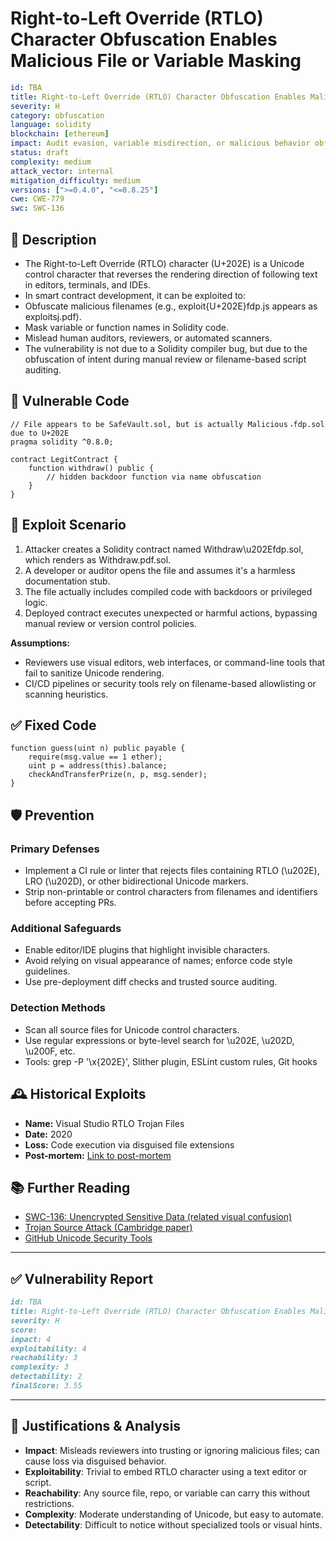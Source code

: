 # Right-to-Left Override (RTLO) Character Obfuscation Enables Malicious File or Variable Masking

```YAML
id: TBA
title: Right-to-Left Override (RTLO) Character Obfuscation Enables Malicious File or Variable Masking
severity: H
category: obfuscation
language: solidity
blockchain: [ethereum]
impact: Audit evasion, variable misdirection, or malicious behavior obfuscation
status: draft
complexity: medium
attack_vector: internal
mitigation_difficulty: medium
versions: [">=0.4.0", "<=0.8.25"]
cwe: CWE-779
swc: SWC-136
```

## 📝 Description

- The Right-to-Left Override (RTLO) character (U+202E) is a Unicode control character that reverses the rendering direction of following text in editors, terminals, and IDEs. 
- In smart contract development, it can be exploited to:
- Obfuscate malicious filenames (e.g., exploit{U+202E}fdp.js appears as exploitsj.pdf).
- Mask variable or function names in Solidity code.
- Mislead human auditors, reviewers, or automated scanners.
- The vulnerability is not due to a Solidity compiler bug, but due to the obfuscation of intent during manual review or filename-based script auditing.

## 🚨 Vulnerable Code

```solidity
// File appears to be SafeVault.sol, but is actually Malicious⠠fdp.sol due to U+202E
pragma solidity ^0.8.0;

contract LegitContract {
    function withdraw() public {
        // hidden backdoor function via name obfuscation
    }
}
```

## 🧪 Exploit Scenario

1. Attacker creates a Solidity contract named Withdraw\u202Efdp.sol, which renders as Withdraw.pdf.sol.
2. A developer or auditor opens the file and assumes it's a harmless documentation stub.
3. The file actually includes compiled code with backdoors or privileged logic.
4. Deployed contract executes unexpected or harmful actions, bypassing manual review or version control policies.

**Assumptions:**

- Reviewers use visual editors, web interfaces, or command-line tools that fail to sanitize Unicode rendering.
- CI/CD pipelines or security tools rely on filename-based allowlisting or scanning heuristics.

## ✅ Fixed Code

```solidity
function guess(uint n) public payable {
    require(msg.value == 1 ether);
    uint p = address(this).balance;
    checkAndTransferPrize(n, p, msg.sender);
}
```

## 🛡️ Prevention

### Primary Defenses

- Implement a CI rule or linter that rejects files containing RTLO (\u202E), LRO (\u202D), or other bidirectional Unicode markers.
- Strip non-printable or control characters from filenames and identifiers before accepting PRs.

### Additional Safeguards

- Enable editor/IDE plugins that highlight invisible characters.
- Avoid relying on visual appearance of names; enforce code style guidelines.
- Use pre-deployment diff checks and trusted source auditing.

### Detection Methods

- Scan all source files for Unicode control characters.
- Use regular expressions or byte-level search for \u202E, \u202D, \u200F, etc.
- Tools: grep -P '\x{202E}', Slither plugin, ESLint custom rules, Git hooks

## 🕰️ Historical Exploits

- **Name:** Visual Studio RTLO Trojan Files 
- **Date:** 2020 
- **Loss:** Code execution via disguised file extensions 
- **Post-mortem:** [Link to post-mortem](https://cwe.mitre.org/data/definitions/779.html) 
  
## 📚 Further Reading

- [SWC-136: Unencrypted Sensitive Data (related visual confusion)](https://swcregistry.io/docs/SWC-136/)  
- [Trojan Source Attack (Cambridge paper)](https://trojansource.codes/) 
- [GitHub Unicode Security Tools](https://github.com/github/semantic/issues/57) 

---

## ✅ Vulnerability Report
```markdown
id: TBA
title: Right-to-Left Override (RTLO) Character Obfuscation Enables Malicious File or Variable Masking
severity: H
score:
impact: 4         
exploitability: 4 
reachability: 3   
complexity: 3     
detectability: 2  
finalScore: 3.55
```

---

## 📄 Justifications & Analysis

- **Impact**: Misleads reviewers into trusting or ignoring malicious files; can cause loss via disguised behavior.
- **Exploitability**: Trivial to embed RTLO character using a text editor or script.
- **Reachability**: Any source file, repo, or variable can carry this without restrictions.
- **Complexity**: Moderate understanding of Unicode, but easy to automate.
- **Detectability**: Difficult to notice without specialized tools or visual hints.








